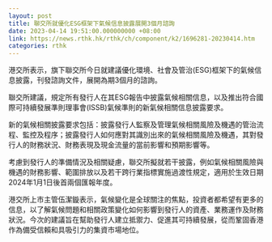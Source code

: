 ```yaml
---
layout: post
title: 聯交所就優化ESG框架下氣候信息披露展開3個月諮詢
date: 2023-04-14 19:51:00.000000000 +08:00
link: https://news.rthk.hk/rthk/ch/component/k2/1696281-20230414.htm
categories: rthk
---
```


港交所表示，旗下聯交所今日就建議優化環境、社會及管治(ESG)框架下的氣候信息披露，刊發諮詢文件，展開為期3個月的諮詢。

聯交所建議，規定所有發行人在其ESG報告中披露氣候相關信息，以及推出符合國際可持續發展準則理事會(ISSB)氣候準則的新氣候相關信息披露要求。

新的氣候相關披露要求包括：披露發行人監察及管理氣候相關風險及機遇的管治流程、監控及程序；披露發行人如何應對其識別出來的氣候相關風險及機遇，其對發行人的財務狀況、財務表現及現金流量的當前影響和預期影響等。

考慮到發行人的準備情況及相關疑慮，聯交所擬就若干披露，例如氣候相關風險與機遇的財務影響、範圍排放以及若干跨行業指標實施過渡性規定，適用於生效日期2024年1月1日後首兩個匯報年度。

港交所上市主管伍潔鏇表示，氣候變化是全球關注的焦點，投資者都希望有更多的信息，以了解氣候問題和相關政策變化如何影響到發行人的資產、業務運作及財務狀況。今次的建議旨在幫助發行人建立抵禦力、促進其可持續發展，從而鞏固香港作為備受信賴和具吸引力的集資市場地位。
